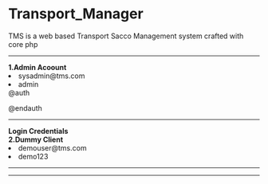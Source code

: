 # Transport_Manager
TMS is a web based Transport Sacco Management system crafted with core php

<hr>
<b>1.Admin Acoount</b>
<li>sysadmin@tms.com</li>
<li>admin</li>
@auth
    
@endauth
<hr>
<b>Login Credentials</b><br>
<b> 2.Dummy Client</b>
<li>demouser@tms.com</li>
<li>demo123</li>
<hr>
<hr>
